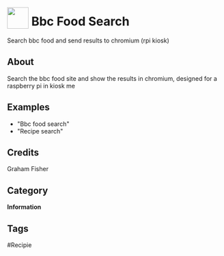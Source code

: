 # <img src="https://raw.githack.com/FortAwesome/Font-Awesome/master/svgs/solid/hotdog.svg" card_color="#5B6984" width="50" height="50" style="vertical-align:bottom"/> Bbc Food Search
Search bbc food and send results to chromium (rpi kiosk)

## About
Search the bbc food site and show the results in chromium, designed for a raspberry pi in kiosk me

## Examples
* "Bbc food search"
* "Recipe search"

## Credits
Graham Fisher

## Category
**Information**

## Tags
#Recipie

